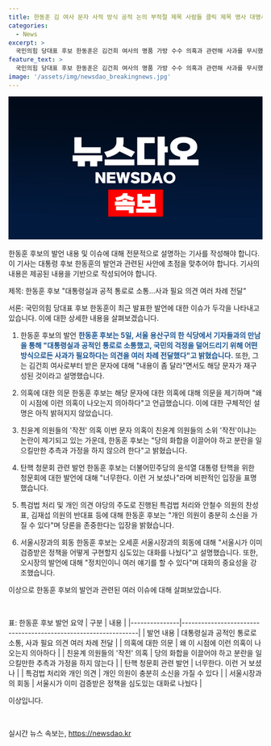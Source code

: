 ```yaml
---
title: 한동훈 김 여사 문자 사적 방식 공적 논의 부적절 제목 사람들 클릭 제목 명사 대명사
categories:
  - News
excerpt: >
  국민의힘 당대표 후보 한동훈은 김건희 여사의 명품 가방 수수 의혹과 관련해 사과를 무시했다는 의혹에 대해 집권당 비대위원장과 사적 방식으로 공적이고 정무적인 논의를 하는 것은 적절하지 않다고 주장하며 의견을 여러 차례 전달했다고 밝혔다. 또한, 해당 문자가 재구성된 내용이었기 때문에 다른 의문을 제기한 것이라고 주장했다. 이러한 발언으로 인해 한 후보에 대한 의혹이 제기되고 있는 가운데, 그는 민심과 함께 더불어민주당의 폭거를 심판하고자 한다는 입장을 피력했다. 함께 오찬을 한 오세훈 서울시장과의 회동을 통해 심도 있는 대화를 나누었다고 설명하며, 파이터 정치와 팬덤 정치를 우려하는 오시장의 발언은 정치인의 여론을 존중하겠다는 한 후보의 입장과 대립된다.
feature_text: >
  국민의힘 당대표 후보 한동훈은 김건희 여사의 명품 가방 수수 의혹과 관련해 사과를 무시했다는 의혹에 대해 집권당 비대위원장과 사적 방식으로 공적이고 정무적인 논의를 하는 것은 적절하지 않다고 주장하며 의견을 여러 차례 전달했다고 밝혔다. 또한, 해당 문자가 재구성된 내용이었기 때문에 다른 의문을 제기한 것이라고 주장했다. 이러한 발언으로 인해 한 후보에 대한 의혹이 제기되고 있는 가운데, 그는 민심과 함께 더불어민주당의 폭거를 심판하고자 한다는 입장을 피력했다. 함께 오찬을 한 오세훈 서울시장과의 회동을 통해 심도 있는 대화를 나누었다고 설명하며, 파이터 정치와 팬덤 정치를 우려하는 오시장의 발언은 정치인의 여론을 존중하겠다는 한 후보의 입장과 대립된다.
image: '/assets/img/newsdao_breakingnews.jpg'
---
```


<p><img src="/assets/img/newsdao_breakingnews.jpg" alt="firstkoreanews 속보" /></p>

<p>한동훈 후보의 발언 내용 및 이슈에 대해 전문적으로 설명하는 기사를 작성해야 합니다. 이 기사는 대통령 후보 한동훈의 발언과 관련된 사안에 초점을 맞추어야 합니다. 기사의 내용은 제공된 내용을 기반으로 작성되어야 합니다.</p>

<p>제목: 한동훈 후보 "대통령실과 공적 통로로 소통…사과 필요 의견 여러 차례 전달"</p>

<p>서론:
국민의힘 당대표 후보 한동훈이 최근 발표한 발언에 대한 이슈가 두각을 나타내고 있습니다. 이에 대한 상세한 내용을 살펴보겠습니다.</p>

<ol>
<li><p>한동훈 후보의 발언
<b><span style="color: #1a5490;">한동훈 후보는 5일, 서울 용산구의 한 식당에서 기자들과의 만남을 통해 "대통령실과 공적인 통로로 소통했고, 국민의 걱정을 덜어드리기 위해 어떤 방식으로든 사과가 필요하다는 의견을 여러 차례 전달했다"고 밝혔습니다.</span></b> 또한, 그는 김건희 여사로부터 받은 문자에 대해 "내용이 좀 달라"면서도 해당 문자가 재구성된 것이라고 설명했습니다.</p></li>
<li><p>의혹에 대한 의문
한동훈 후보는 해당 문자에 대한 의혹에 대해 의문을 제기하며 "왜 이 시점에 이런 의혹이 나오는지 의아하다"고 언급했습니다. 이에 대한 구체적인 설명은 아직 밝혀지지 않았습니다.</p></li>
<li><p>친윤계 의원들의 '작전' 의혹
이번 문자 의혹이 친윤계 의원들의 소위 '작전'이냐는 논란이 제기되고 있는 가운데, 한동훈 후보는 "당의 화합을 이끌어야 하고 분란을 일으킬만한 추측과 가정을 하지 않으려 한다"고 밝혔습니다.</p></li>
<li><p>탄핵 청문회 관련 발언
한동훈 후보는 더불어민주당의 윤석열 대통령 탄핵을 위한 청문회에 대한 발언에 대해 "너무한다. 이런 거 보셨나"라며 비판적인 입장을 표명했습니다.</p></li>
<li><p>특검법 처리 및 개인 의견
야당의 주도로 진행된 특검법 처리와 안철수 의원의 찬성표, 김재섭 의원의 반대표 등에 대해 한동훈 후보는 "개인 의원이 충분히 소신을 가질 수 있다"며 당론을 존중한다는 입장을 밝혔습니다.</p></li>
<li><p>서울시장과의 회동
한동훈 후보는 오세훈 서울시장과의 회동에 대해 "서울시가 이미 검증받은 정책을 어떻게 구현할지 심도있는 대화를 나눴다"고 설명했습니다. 또한, 오시장의 발언에 대해 "정치인이니 여러 얘기를 할 수 있다"며 대화의 중요성을 강조했습니다.</p></li>
</ol>

<p>이상으로 한동훈 후보의 발언과 관련된 여러 이슈에 대해 살펴보았습니다.</p>

<p data-ke-size="size16">&nbsp;</p>

<p>표: 한동훈 후보 발언 요약
| 구분          | 내용                                                           |
|---------------|----------------------------------------------------------------|
| 발언 내용    | 대통령실과 공적인 통로로 소통, 사과 필요 의견 여러 차례 전달 |
| 의혹에 대한 의문 | 왜 이 시점에 이런 의혹이 나오는지 의아하다                   |
| 친윤계 의원들의 '작전' 의혹 | 당의 화합을 이끌어야 하고 분란을 일으킬만한 추측과 가정을 하지 않는다 |
| 탄핵 청문회 관련 발언 | 너무한다. 이런 거 보셨나                                      |
| 특검법 처리와 개인 의견 | 개인 의원이 충분히 소신을 가질 수 있다                         |
| 서울시장과의 회동 | 서울시가 이미 검증받은 정책을 심도있는 대화로 나눴다            |</p>

<p>이상입니다.</p>

<p data-ke-size="size16">&nbsp;</p>
실시간 뉴스 속보는, <a href="https://newsdao.kr" rel="dofollow">https://newsdao.kr</a>



